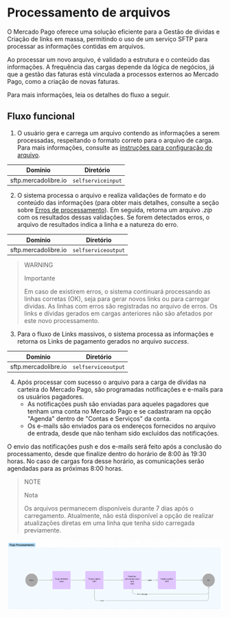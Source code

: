 # Processamento de arquivos

O Mercado Pago oferece uma solução eficiente para a Gestão de dívidas e Criação de links em massa, permitindo o uso de um serviço SFTP para processar as informações contidas em arquivos.

Ao processar um novo arquivo, é validado a estrutura e o conteúdo das informações. A frequência das cargas depende da lógica de negócios, já que a gestão das faturas está vinculada a processos externos ao Mercado Pago, como a criação de novas faturas.

Para mais informações, leia os detalhes do fluxo a seguir.

## Fluxo funcional

1. O usuário gera e carrega um arquivo contendo as informações a serem processadas, respeitando o formato correto para o arquivo de carga. Para mais informações, consulte as [instruções para configuração do arquivo](/developers/pt/docs/links-and-debts/format-specifications).

| Domínio               | Diretório          |
|----------------------|--------------------|
| sftp.mercadolibre.io | `selfserviceinput`|

2. O sistema processa o arquivo e realiza validações de formato e do conteúdo das informações (para obter mais detalhes, consulte a seção sobre [Erros de processamento](/developers/es/docs/links-and-debts/validations)). Em seguida, retorna um arquivo _.zip_ com os resultados dessas validações. Se forem detectados erros, o arquivo de resultados indica a linha e a natureza do erro.

| Domínio               | Diretório          |
|----------------------|--------------------|
| sftp.mercadolibre.io | `selfserviceoutput`|

> WARNING
>
> Importante
>
> Em caso de existirem erros, o sistema continuará processando as linhas corretas (OK), seja para gerar novos links ou para carregar dívidas. As linhas com erros são registradas no arquivo de erros. Os links e dívidas gerados em cargas anteriores não são afetados por este novo processamento.

3. Para o fluxo de Links massivos, o sistema processa as informações e retorna os Links de pagamento gerados no arquivo _success_.

| Domínio               | Diretório          |
|----------------------|--------------------|
| sftp.mercadolibre.io | `selfserviceoutput`|

4. Após processar com sucesso o arquivo para a carga de dívidas na carteira do Mercado Pago, são programadas notificações e e-mails para os usuários pagadores.
    - As notificações push são enviadas para aqueles pagadores que tenham uma conta no Mercado Pago e se cadastraram na opção "Agenda" dentro de "Contas e Serviços" da conta.
    - Os e-mails são enviados para os endereços fornecidos no arquivo de entrada, desde que não tenham sido excluídos das notificações.

O envio das notificações push e dos e-mails será feito após a conclusão do processamento, desde que finalize dentro do horário de 8:00 às 19:30 horas. No caso de cargas fora desse horário, as comunicações serão agendadas para as próximas 8:00 horas.

> NOTE
>
> Nota
>
> Os arquivos permanecem disponíveis durante 7 dias após o carregamento. Atualmente, não está disponível a opção de realizar atualizações diretas em uma linha que tenha sido carregada previamente.

![Fluxograma](/images/recaudos/fluxograma.png)